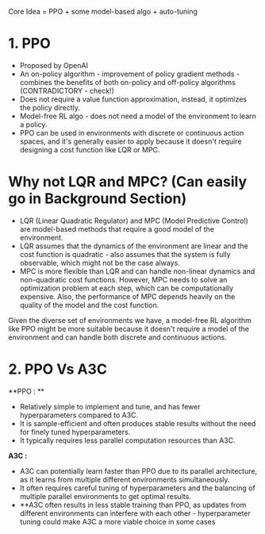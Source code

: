 
Core Idea = PPO + some model-based algo + auto-tuning


# 1. PPO
- Proposed by OpenAI
- An on-policy algorithm - improvement of policy gradient methods - combines the benefits of both on-policy and off-policy algorithms (CONTRADICTORY - check!)
- Does not require a value function approximation, instead, it optimizes the policy directly.
- Model-free RL algo - does not need a model of the environment to learn a policy.
- PPO can be used in environments with discrete or continuous action spaces, and it's generally easier to apply because it doesn't require designing a cost function like LQR or MPC.


# Why not LQR and MPC? (Can easily go in Background Section)
- LQR (Linear Quadratic Regulator) and MPC (Model Predictive Control) are model-based methods that require a good model of the environment. 
- LQR assumes that the dynamics of the environment are linear and the cost function is quadratic - also assumes that the system is fully observable, which might not be the case always.
- MPC is more flexible than LQR and can handle non-linear dynamics and non-quadratic cost functions. However, MPC needs to solve an optimization problem at each step, which can be computationally expensive. Also, the performance of MPC depends heavily on the quality of the model and the cost function.

Given the diverse set of environments we have, a model-free RL algorithm like PPO might be more suitable because it doesn't require a model of the environment and can handle both discrete and continuous actions. 


# 2. PPO Vs A3C

**PPO : **
- Relatively simple to implement and tune, and has fewer hyperparameters compared to A3C.
- It is sample-efficient and often produces stable results without the need for finely tuned hyperparameters.
- It typically requires less parallel computation resources than A3C.

**A3C :**
- A3C can potentially learn faster than PPO due to its parallel architecture, as it learns from multiple different environments simultaneously.
- It often requires careful tuning of hyperparameters and the balancing of multiple parallel environments to get optimal results.
- **A3C often results in less stable training than PPO, as updates from different environments can interfere with each other - hyperparameter tuning could make A3C a more viable choice in some cases


# 
